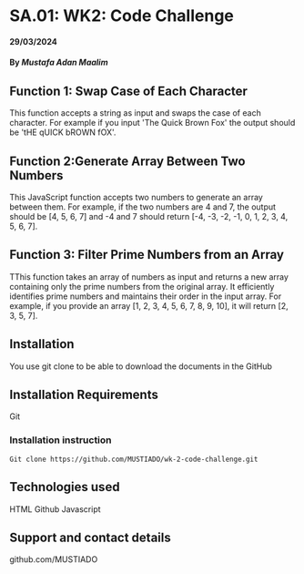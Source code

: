 # SA.01: WK2: Code Challenge

#### 29/03/2024

#### By *Mustafa Adan Maalim*

## Function 1: Swap Case of Each Character

This function accepts a string as input and swaps the case of each character. For example if you input 'The Quick Brown Fox' the output should be 'tHE qUICK bROWN fOX'.

## Function 2:Generate Array Between Two Numbers

This JavaScript function accepts two numbers to generate an array between them. For example, if the two numbers are 4 and 7, the output should be [4, 5, 6, 7] and -4 and 7 should return [-4, -3, -2, -1, 0, 1, 2, 3, 4, 5, 6, 7].

## Function 3: Filter Prime Numbers from an Array

TThis function takes an array of numbers as input and returns a new array containing only the prime numbers from the original array. It efficiently identifies prime numbers and maintains their order in the input array. 
For example, if you provide an array [1, 2, 3, 4, 5, 6, 7, 8, 9, 10], it will return [2, 3, 5, 7].

## Installation
You use git clone to be able to download the documents in the GitHub

## Installation Requirements
Git

### Installation instruction
```
Git clone https://github.com/MUSTIADO/wk-2-code-challenge.git

```

## Technologies used
HTML
Github
Javascript

## Support and contact details
github.com/MUSTIADO
